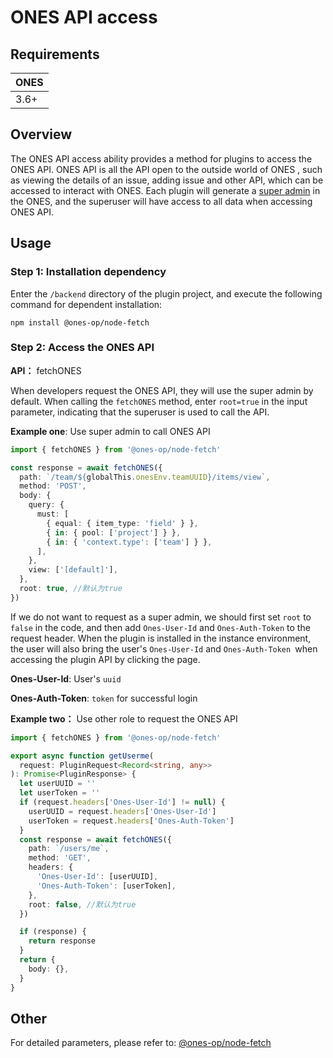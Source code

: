 # ONES API access

## Requirements

| **ONES** |
| -------- |
| 3.6+     |

## Overview

The ONES API access ability provides a method for plugins to access the ONES API. ONES API is all the API open to the outside world of ONES , such as viewing the details of an issue, adding issue and other API, which can be accessed to interact with ONES. Each plugin will generate a [super admin](../../basic/super-admin.md) in the ONES, and the superuser will have access to all data when accessing ONES API.

## Usage

### Step 1: Installation dependency

Enter the `/backend` directory of the plugin project, and execute the following command for dependent installation:

```shell
npm install @ones-op/node-fetch
```

### Step 2: Access the ONES API

**API：** fetchONES

When developers request the ONES API, they will use the super admin by default. When calling the `fetchONES` method, enter `root=true` in the input parameter, indicating that the superuser is used to call the API.

**Example one**: Use super admin to call ONES API

```typescript
import { fetchONES } from '@ones-op/node-fetch'

const response = await fetchONES({
  path: `/team/${globalThis.onesEnv.teamUUID}/items/view`,
  method: 'POST',
  body: {
    query: {
      must: [
        { equal: { item_type: 'field' } },
        { in: { pool: ['project'] } },
        { in: { 'context.type': ['team'] } },
      ],
    },
    view: ['[default]'],
  },
  root: true, //默认为true
})
```

If we do not want to request as a super admin, we should first set `root` to `false` in the code, and then add `Ones-User-Id` and `Ones-Auth-Token` to the request header. When the plugin is installed in the instance environment, the user will also bring the user's `Ones-User-Id` and `Ones-Auth-Token `when accessing the plugin API by clicking the page.

**Ones-User-Id**: User's `uuid`

**Ones-Auth-Token**: `token` for successful login

**Example two：** Use other role to request the ONES API

```typescript
import { fetchONES } from '@ones-op/node-fetch'

export async function getUserme(
  request: PluginRequest<Record<string, any>>
): Promise<PluginResponse> {
  let userUUID = ''
  let userToken = ''
  if (request.headers['Ones-User-Id'] != null) {
    userUUID = request.headers['Ones-User-Id']
    userToken = request.headers['Ones-Auth-Token']
  }
  const response = await fetchONES({
    path: `/users/me`,
    method: 'GET',
    headers: {
      'Ones-User-Id': [userUUID],
      'Ones-Auth-Token': [userToken],
    },
    root: false, //默认为true
  })

  if (response) {
    return response
  }
  return {
    body: {},
  }
}
```

## Other

For detailed parameters, please refer to: [@ones-op/node-fetch](../../../reference/packages/node-fetch/node-fetch.md)
